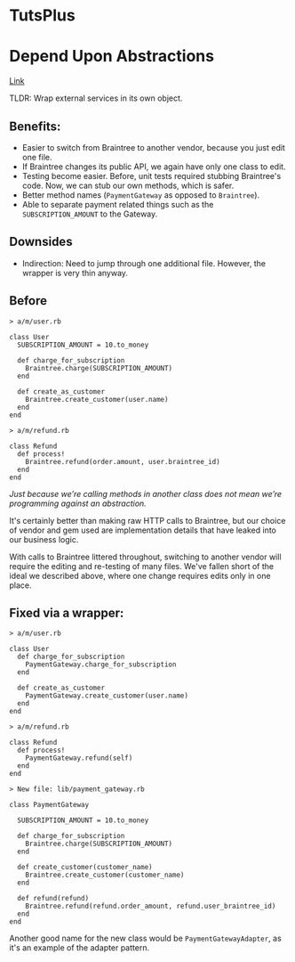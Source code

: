 # TutsPlus



# Depend Upon Abstractions
[Link](http://codeulate.com/2011/06/programmer-resumes-are-deprecated/)

TLDR: Wrap external services in its own object.

## Benefits:
- Easier to switch from Braintree to another vendor, because you just edit one file.
- If Braintree changes its public API, we again have only one class to edit.
- Testing become easier. Before, unit tests required stubbing Braintree's code. Now, we can stub our own methods, which is safer.
- Better method names (`PaymentGateway` as opposed to `Braintree`).
- Able to separate payment related things such as the `SUBSCRIPTION_AMOUNT` to the Gateway.

## Downsides
- Indirection: Need to jump through one additional file. However, the wrapper  is very thin anyway.

## Before

    > a/m/user.rb

    class User
      SUBSCRIPTION_AMOUNT = 10.to_money

      def charge_for_subscription
        Braintree.charge(SUBSCRIPTION_AMOUNT)
      end

      def create_as_customer
        Braintree.create_customer(user.name)
      end
    end

    > a/m/refund.rb

    class Refund
      def process!
        Braintree.refund(order.amount, user.braintree_id)
      end
    end

*Just because we’re calling methods in another class does not mean we’re programming against an abstraction.*

It's certainly better than making raw HTTP calls to Braintree, but our choice of vendor and gem used are implementation details that have leaked into our business logic.

With calls to Braintree littered throughout, switching to another vendor will require the editing and re-testing of many files. We've fallen short of the ideal we described above, where one change requires edits only in one place.

## Fixed via a wrapper:

    > a/m/user.rb

    class User
      def charge_for_subscription
        PaymentGateway.charge_for_subscription
      end

      def create_as_customer
        PaymentGateway.create_customer(user.name)
      end
    end

    > a/m/refund.rb

    class Refund
      def process!
        PaymentGateway.refund(self)
      end
    end

    > New file: lib/payment_gateway.rb

    class PaymentGateway

      SUBSCRIPTION_AMOUNT = 10.to_money

      def charge_for_subscription
        Braintree.charge(SUBSCRIPTION_AMOUNT)
      end

      def create_customer(customer_name)
        Braintree.create_customer(customer_name)
      end

      def refund(refund)
        Braintree.refund(refund.order_amount, refund.user_braintree_id)
      end
    end

Another good name for the new class would be `PaymentGatewayAdapter`, as it's an example of the adapter pattern.
